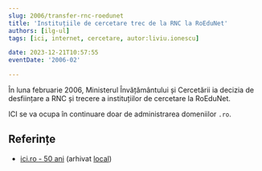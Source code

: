 ```yaml
---
slug: 2006/transfer-rnc-roedunet
title: 'Instituțiile de cercetare trec de la RNC la RoEduNet'
authors: [ilg-ul]
tags: [ici, internet, cercetare, autor:liviu.ionescu]

date: 2023-12-21T10:57:55
eventDate: '2006-02'

---
```


În luna februarie 2006, Ministerul Învățământului și Cercetării ia decizia de
desființare a RNC și trecere a instituțiilor de cercetare la RoEduNet.

<!-- truncate -->

ICI se va ocupa în continuare doar de administrarea domeniilor `.ro`.

## Referințe

- [ici.ro - 50 ani](https://www.ici.ro/documents/24/ICI_Bucuresti-50_ani_tdHL8av.pdf) (arhivat [local](https://cronica-it.github.io/arhiva/))
